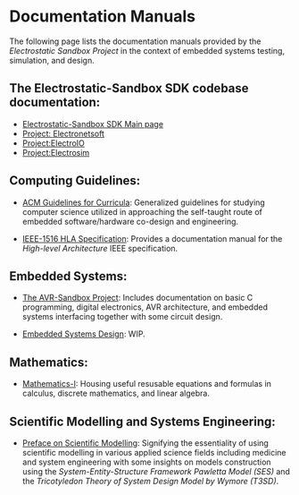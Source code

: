# Documentation Manuals

The following page lists the documentation manuals provided by the _Electrostatic Sandbox Project_ in the context of embedded systems testing, simulation, and design.

## The Electrostatic-Sandbox SDK codebase documentation:
- [Electrostatic-Sandbox SDK Main page](https://electrostat-lab.github.io/Electrostatic-Sandbox/electrostatic-sandbox-framework/docs/doxygen/html/index.xhtml)
- [Project: Electronetsoft](https://electrostat-lab.github.io/Electrostatic-Sandbox/electrostatic-sandbox-framework/docs/doxygen/html/dir_5043ced2e3b6a99504f4c3528dbc453c.xhtml)
- [Project:ElectroIO](https://electrostat-lab.github.io/Electrostatic-Sandbox/electrostatic-sandbox-framework/docs/doxygen/html/dir_c01208a60a76216dced9c52dda7dbd72.xhtml)
- [Project:Electrosim]()

## Computing Guidelines:

- [ACM Guidelines for Curricula](https://electrostat-lab.github.io/Electrostatic-Sandbox/embedded-system-design/acm-guidelines): Generalized guidelines for studying computer science utilized in approaching the self-taught route of embedded software/hardware co-design and engineering.

- [IEEE-1516 HLA Specification](https://electrostat-lab.github.io/Electrostatic-Sandbox/embedded-system-design/ieee-1516): Provides a documentation manual for the _High-level Architecture_ IEEE specification.

## Embedded Systems:

- [The AVR-Sandbox Project](https://electrostat-lab.github.io/Electrostatic-Sandbox/embedded-system-design/avr-sandbox/index): Includes documentation on basic C programming, digital electronics, AVR architecture, and embedded systems interfacing together with some circuit design.


- [Embedded Systems Design](https://electrostat-lab.github.io/Electrostatic-Sandbox/embedded-system-design/): WIP.


## Mathematics: 

- [Mathematics-I](https://electrostat-lab.github.io/Electrostatic-Sandbox/embedded-system-design/mathematics-i/index): Housing useful resusable equations and formulas in calculus, discrete mathematics, and linear algebra.

## Scientific Modelling and Systems Engineering: 

- [Preface on Scientific Modelling](https://electrostat-lab.github.io/Electrostatic-Sandbox/embedded-system-design/scientific-modelling/preface): Signifying the essentiality of using scientific modelling in various applied science fields including medicine and system engineering with some insights on models construction using the _System-Entity-Structure Framework Pawletta Model (SES)_ and the _Tricotyledon Theory of System Design Model by Wymore (T3SD)_.

